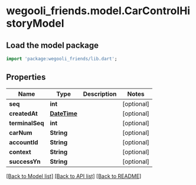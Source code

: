# wegooli_friends.model.CarControlHistoryModel

## Load the model package

```dart
import 'package:wegooli_friends/lib.dart';
```

## Properties

| Name            | Type                        | Description | Notes      |
| --------------- | --------------------------- | ----------- | ---------- |
| **seq**         | **int**                     |             | [optional] |
| **createdAt**   | [**DateTime**](DateTime.md) |             | [optional] |
| **terminalSeq** | **int**                     |             | [optional] |
| **carNum**      | **String**                  |             | [optional] |
| **accountId**   | **String**                  |             | [optional] |
| **context**     | **String**                  |             | [optional] |
| **successYn**   | **String**                  |             | [optional] |

[[Back to Model list]](../README.md#documentation-for-models)
[[Back to API list]](../README.md#documentation-for-api-endpoints)
[[Back to README]](../README.md)
